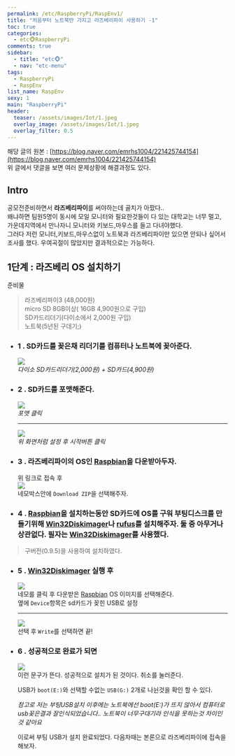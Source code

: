 ```yaml
---
permalink: /etc/RaspberryPi/RaspEnv1/
title: "처음부터 노트북만 가지고 라즈베리파이 사용하기 -1"
toc: true
categories:
  - etc🐵RaspberryPi
comments: true
sidebar:
  - title: "etc🐵"
  - nav: "etc-menu"
tags:
  - RaspberryPi
  - RaspEnv
list_name: RaspEnv
sexy: 1
main: "RaspberryPi"
header:
  teaser: /assets/images/Iot/1.jpeg
  overlay_image: /assets/images/Iot/1.jpeg
  overlay_filter: 0.5
---
```


해당 글의 원본 : [https://blog.naver.com/emrhs1004/221425744154](https://blog.naver.com/emrhs1004/221425744154)  
위 글에서 댓글을 보면 여러 문제상황에 해결과정도 있다.  

## Intro

공모전준비하면서 **라즈베리파이**를 써야하는데 골치가 아팠다..  
왜냐하면 팀원5명이 동시에 모일 모니터와 필요한것들이 다 있는 대학교는 너무 멀고, 가운데지역에서 만나자니 모니터와 키보드,마우스를 들고 다녀야했다.  
그러다 저런 모니터,키보드,마우스없이 노트북과 라즈베리파이만 있으면 안되나 싶어서 조사를 했다. 우여곡절이 많았지만 결과적으로는 가능하다.

## 1단계 : 라즈베리 OS 설치하기

준비물
> 라즈베리파이3  (48,000원)  
> micro SD 8GB이상( 16GB 4,900원으로 구입)  
> SD카드리더기(다이소에서 2,000원 구입)  
> 노트북(5년된 구데기;)  

- ### 1 . SD카드를 꽂은채 리더기를 컴퓨터나 노트북에 꽂아준다.
    ![]({{site.baseurl}}/assets/images/Iot/1.jpeg)  
    *다이소 SD카드리더기(2,000원) + SD카드(4,900원)*
- ### 2 . SD카드를 포맷해준다.  
    ![]({{site.baseurl}}/assets/images/Iot/2.png)  
    *포맷 클릭*  
    - - -
    ![]({{site.baseurl}}/assets/images/Iot/3.png)  
    *위 화면처럼 설정 후 시작버튼 클릭*
- ### 3 . 라즈베리파이의 OS인 [Raspbian](https://www.raspberrypi.org/software/operating-systems/)을 다운받아두자.
    위 링크로 접속 후  
    ![]({{site.baseurl}}/assets/images/Iot/4.png)  
    네모박스안에 `Download ZIP`을 선택해주자.
- ### 4 . [Raspbian](https://www.raspberrypi.org/software/operating-systems/)을 설치하는동안 SD카드에 OS를 구워 부팅디스크를 만들기위해 [Win32Diskimager](https://ko.osdn.net/projects/sfnet_win32diskimager/downloads/Archive/Win32DiskImager-0.9.5-install.exe/)나 [rufus](https://rufus.ie/ko/)를 설치해주자. 둘 중 아무거나 상관없다. 필자는 [Win32Diskimager](https://ko.osdn.net/projects/sfnet_win32diskimager/downloads/Archive/Win32DiskImager-0.9.5-install.exe/)를 사용했다.  
> 구버전(0.9.5)을 사용하여 설치하였다.

- ### 5 . [Win32Diskimager](https://ko.osdn.net/projects/sfnet_win32diskimager/downloads/Archive/Win32DiskImager-0.9.5-install.exe/) 실행 후  
    ![]({{site.baseurl}}/assets/images/Iot/5.png)  
    네모를 클릭 후 다운받은 [Raspbian](https://www.raspberrypi.org/software/operating-systems/) OS 이미지를 선택해준다.    
    옆에 `Device`항목은 sd카드가 꽂힌 USB로 설정  
    - - -
    ![]({{site.baseurl}}/assets/images/Iot/6.png)  
    선택 후 `Write`를 선택하면 끝!

- ### 6 . 성공적으로 완료가 되면  
    ![]({{site.baseurl}}/assets/images/Iot/6.png)  
    이런 문구가 뜬다. 성공적으로 설치가 된 것이다. 취소를 눌러준다.  

    USB가 `boot(E:)`와 선택할 수없는 `USB(G:)` 2개로 나뉜것을 확인 할 수 있다.  

    *참고로 저는 부팅USB설치 이후에는 노트북에선  boot(E:)가 뜨지 않아서 컴퓨터로 usb꽂은결과 잘인식되었습니다.. 노트북이 너무구대기라 인식을 못하는것 차이인것 같아요*  

    이로써 부팅 USB가 설치 완료되었다. 다음차때는 본론으로 라즈베리파이에 접속을 해보자.


​


